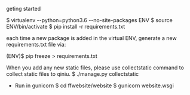 geting started

$ virtualenv --python=python3.6  --no-site-packages ENV
$ source ENV/bin/activate
$ pip install -r requirements.txt


each time a new package is added in the virtual ENV, generate a new requirements.txt file via:

(ENV)$ pip freeze > requirements.txt




When you add any new static files, please use collectstatic command to collect static files to qiniu.
$ ./manage.py collectstatic



* Run in gunicorn
$ cd ffwebsite/website
$ gunicorn website.wsgi

